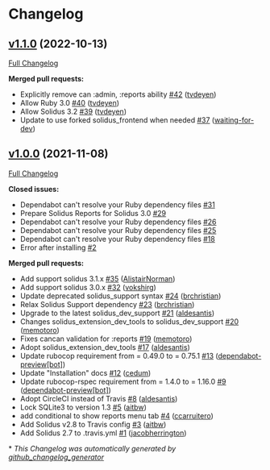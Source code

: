 # Changelog

## [v1.1.0](https://github.com/solidusio-contrib/solidus_reports/tree/v1.1.0) (2022-10-13)

[Full Changelog](https://github.com/solidusio-contrib/solidus_reports/compare/v1.0.0...v1.1.0)

**Merged pull requests:**

- Explicitly remove can :admin, :reports ability [\#42](https://github.com/solidusio-contrib/solidus_reports/pull/42) ([tvdeyen](https://github.com/tvdeyen))
- Allow Ruby 3.0 [\#40](https://github.com/solidusio-contrib/solidus_reports/pull/40) ([tvdeyen](https://github.com/tvdeyen))
- Allow Solidus 3.2 [\#39](https://github.com/solidusio-contrib/solidus_reports/pull/39) ([tvdeyen](https://github.com/tvdeyen))
- Update to use forked solidus\_frontend when needed [\#37](https://github.com/solidusio-contrib/solidus_reports/pull/37) ([waiting-for-dev](https://github.com/waiting-for-dev))

## [v1.0.0](https://github.com/solidusio-contrib/solidus_reports/tree/v1.0.0) (2021-11-08)

[Full Changelog](https://github.com/solidusio-contrib/solidus_reports/compare/90d079c6d5a51d300ea8404230c0bb99cb5e1ffb...v1.0.0)

**Closed issues:**

- Dependabot can't resolve your Ruby dependency files [\#31](https://github.com/solidusio-contrib/solidus_reports/issues/31)
- Prepare Solidus Reports for Solidus 3.0 [\#29](https://github.com/solidusio-contrib/solidus_reports/issues/29)
- Dependabot can't resolve your Ruby dependency files [\#26](https://github.com/solidusio-contrib/solidus_reports/issues/26)
- Dependabot can't resolve your Ruby dependency files [\#25](https://github.com/solidusio-contrib/solidus_reports/issues/25)
- Dependabot can't resolve your Ruby dependency files [\#18](https://github.com/solidusio-contrib/solidus_reports/issues/18)
- Error after installing [\#2](https://github.com/solidusio-contrib/solidus_reports/issues/2)

**Merged pull requests:**

- Add support solidus 3.1.x [\#35](https://github.com/solidusio-contrib/solidus_reports/pull/35) ([AlistairNorman](https://github.com/AlistairNorman))
- Add support solidus 3.0.x [\#32](https://github.com/solidusio-contrib/solidus_reports/pull/32) ([vokshirg](https://github.com/vokshirg))
- Update deprecated solidus\_support syntax [\#24](https://github.com/solidusio-contrib/solidus_reports/pull/24) ([brchristian](https://github.com/brchristian))
- Relax Solidus Support dependency [\#23](https://github.com/solidusio-contrib/solidus_reports/pull/23) ([brchristian](https://github.com/brchristian))
- Upgrade to the latest solidus\_dev\_support [\#21](https://github.com/solidusio-contrib/solidus_reports/pull/21) ([aldesantis](https://github.com/aldesantis))
- Changes solidus\_extension\_dev\_tools to solidus\_dev\_support [\#20](https://github.com/solidusio-contrib/solidus_reports/pull/20) ([memotoro](https://github.com/memotoro))
- Fixes cancan validation for :reports [\#19](https://github.com/solidusio-contrib/solidus_reports/pull/19) ([memotoro](https://github.com/memotoro))
- Adopt solidus\_extension\_dev\_tools [\#17](https://github.com/solidusio-contrib/solidus_reports/pull/17) ([aldesantis](https://github.com/aldesantis))
- Update rubocop requirement from = 0.49.0 to = 0.75.1 [\#13](https://github.com/solidusio-contrib/solidus_reports/pull/13) ([dependabot-preview[bot]](https://github.com/apps/dependabot-preview))
- Update "Installation" docs [\#12](https://github.com/solidusio-contrib/solidus_reports/pull/12) ([cedum](https://github.com/cedum))
- Update rubocop-rspec requirement from = 1.4.0 to = 1.16.0 [\#9](https://github.com/solidusio-contrib/solidus_reports/pull/9) ([dependabot-preview[bot]](https://github.com/apps/dependabot-preview))
- Adopt CircleCI instead of Travis [\#8](https://github.com/solidusio-contrib/solidus_reports/pull/8) ([aldesantis](https://github.com/aldesantis))
- Lock SQLite3 to version 1.3 [\#5](https://github.com/solidusio-contrib/solidus_reports/pull/5) ([aitbw](https://github.com/aitbw))
- add conditional to show reports menu tab [\#4](https://github.com/solidusio-contrib/solidus_reports/pull/4) ([ccarruitero](https://github.com/ccarruitero))
- Add Solidus v2.8 to Travis config [\#3](https://github.com/solidusio-contrib/solidus_reports/pull/3) ([aitbw](https://github.com/aitbw))
- Add Solidus 2.7 to .travis.yml [\#1](https://github.com/solidusio-contrib/solidus_reports/pull/1) ([jacobherrington](https://github.com/jacobherrington))



\* *This Changelog was automatically generated by [github_changelog_generator](https://github.com/github-changelog-generator/github-changelog-generator)*
